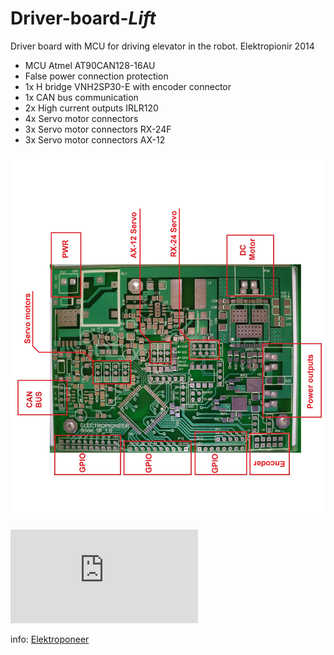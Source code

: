 # Driver-board-_Lift_
Driver board with MCU for driving elevator in the robot. Elektropionir 2014


- MCU Atmel AT90CAN128-16AU
- False power connection protection
- 1x H bridge VNH2SP30-E with encoder connector
- 1x CAN bus communication
- 2x High current outputs IRLR120
- 4x Servo motor connectors
- 3x Servo motor connectors RX-24F
- 3x Servo motor connectors AX-12

![alt tag](https://raw.githubusercontent.com/Elektropioneer/Driver-board-_Lift_/master/board.jpg)

![Schematics](https://github.com/Elektropioneer/Driver-board-_Lift_/blob/master/driver_lift.pdf)

info: [Elektroponeer](http://elektropioneer.co.rs/)

